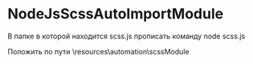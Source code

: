 # NodeJsScssAutoImportModule
В папке в которой находится scss.js прописать команду node scss.js

Положить по пути
\resources\automation\scssModule
